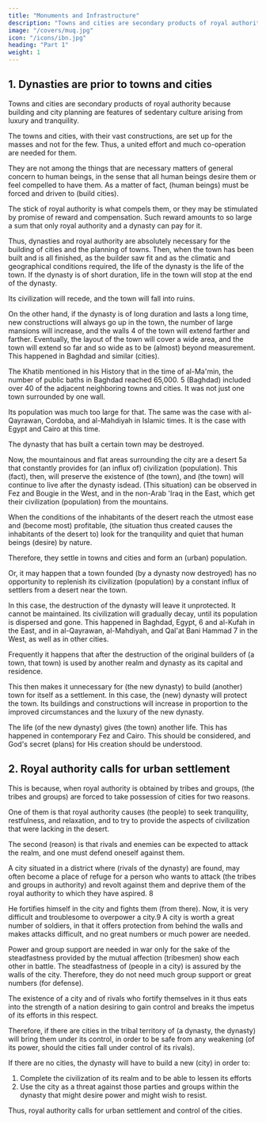 ```yaml
---
title: "Monuments and Infrastructure"
description: "Towns and cities are secondary products of royal authority because building and city planning are features of sedentary culture arising from luxury and tranquility"
image: "/covers/muq.jpg"
icon: "/icons/ibn.jpg"
heading: "Part 1"
weight: 1
---
```



<!-- COUNTRIES AND CITIES, 1
AND ALL OTHER (FORMS OF) SEDENTARY
CIVILIZATION. THE CONDITIONS OCCURRING THERE.
PRIMARY AND SECONDARY (CONSIDERATIONS)
IN THIS CONNECTION. -->

## 1. Dynasties are prior to towns and cities

Towns and cities are secondary products of royal authority because building and city planning are features of sedentary culture arising from luxury and tranquility. 

<!-- , as we have
mentioned before 2 Such (features of sedentary culture) come after Bedouin life and
the features that go with it. -->

<!--  with their monuments, 3 , and
large buildings, are --> 

The towns and cities, with their vast constructions, are set up for the masses and not for the few. Thus, a united effort
and much co-operation are needed for them. 

They are not among the things that are necessary matters of general concern to human beings, in the sense that all human
beings desire them or feel compelled to have them. As a matter of fact, (human
beings) must be forced and driven to (build cities). 

The stick of royal authority is what compels them, or they may be stimulated by promise of reward and compensation. Such reward amounts to so large a sum that only royal authority and a dynasty can pay for it. 

Thus, dynasties and royal authority are absolutely necessary for the building of cities and the planning of towns.
Then, when the town has been built and is all finished, as the builder saw fit and as the climatic and geographical conditions required, the life of the dynasty is the life of the town. If the dynasty is of short duration, life in the town will stop at
the end of the dynasty. 

Its civilization will recede, and the town will fall into ruins. 

On the other hand, if the dynasty is of long duration and lasts a long time, new
constructions will always go up in the town, the number of large mansions will
increase, and the walls 4 of the town will extend farther and farther. Eventually, the
layout of the town will cover a wide area, and the town will extend so far and so
wide as to be (almost) beyond measurement. This happened in Baghdad and similar
(cities).

The Khatib mentioned in his History that in the time of al-Ma'min, the number of public baths in Baghdad reached 65,000. 5 (Baghdad) included over 40 of the adjacent neighboring towns and cities. It was not just one town surrounded by one wall. 

Its population was much too large for that. The same was the case with al-Qayrawan, Cordoba, and al-Mahdiyah in Islamic times. It is the case with Egypt and Cairo at this time. 

The dynasty that has built a certain town may be destroyed. 

Now, the mountainous and flat areas surrounding the city are a desert 5a that constantly
provides for (an influx of) civilization (population). This (fact), then, will preserve
the existence of (the town), and (the town) will continue to live after the dynasty isdead. (This situation) can be observed in Fez and Bougie in the West, and in the non-Arab 'Iraq in the East, which get their civilization (population) from the
mountains. 

When the conditions of the inhabitants of the desert reach the utmost ease and (become most) profitable, (the situation thus created causes the inhabitants of the desert to) look for the tranquility and quiet that human beings (desire) by nature. 

Therefore, they settle in towns and cities and form an (urban) population. 

Or, it may happen that a town founded (by a dynasty now destroyed) has no opportunity to replenish its civilization (population) by a constant influx of settlers from a desert near the town. 

In this case, the destruction of the dynasty will leave it unprotected. It cannot be maintained. Its civilization will gradually decay, until its population is dispersed and gone. This happened in Baghdad, Egypt, 6 and al-Kufah in the East, and in al-Qayrawan, al-Mahdiyah, and Qal'at Bani Hammad 7 in the West, as well as in other cities.

Frequently it happens that after the destruction of the original builders of (a town, that town) is used by another realm and dynasty as its capital and residence. 

This then makes it unnecessary for (the new dynasty) to build (another) town for itself as a settlement. In this case, the (new) dynasty will protect the town. Its buildings and constructions will increase in proportion to the improved
circumstances and the luxury of the new dynasty. 

The life (of the new dynasty) gives (the town) another life. This has happened in contemporary Fez and Cairo.
This should be considered, and God's secret (plans) for His creation should
be understood.


## 2. Royal authority calls for urban settlement

This is because, when royal authority is obtained by tribes and groups, (the tribes and groups) are forced to take possession of cities for two reasons. 

One of them is that royal authority causes (the people) to seek tranquility, restfulness, and
relaxation, and to try to provide the aspects of civilization that were lacking in the desert. 

The second (reason) is that rivals and enemies can be expected to attack the realm, and one must defend oneself against them.

A city situated in a district where (rivals of the dynasty) are found, may often become a place of refuge for a person who wants to attack (the tribes and groups in authority) and revolt against them and deprive them of the royal authority to which
they have aspired. 8 

He fortifies himself in the city and fights them (from there). Now, it is very difficult and troublesome to overpower a city.9 A city is worth a great number of soldiers, in that it offers protection from behind the walls and makes
attacks difficult, and no great numbers or much power are needed. 

Power and group support are needed in war only for the sake of the steadfastness provided by the
mutual affection (tribesmen) show each other in battle. The steadfastness of (people
in a city) is assured by the walls of the city. Therefore, they do not need much group
support or great numbers (for defense). 

The existence of a city and of rivals who fortify themselves in it thus eats into the strength of a nation desiring to gain control and breaks the impetus of its efforts in this respect. 

Therefore, if there are cities in the tribal territory of (a dynasty, the dynasty) will bring them under its control, in order to be safe from any weakening (of its power, should the cities fall under control of its rivals). 

If there are no cities, the dynasty will have to build a new (city) in order to:

1. Complete the civilization of its realm and to be able to lessen its efforts
2. Use the city as a threat against those parties and groups within the dynasty that might desire power and might wish to resist.


Thus, royal authority calls for urban settlement and control of the cities.
